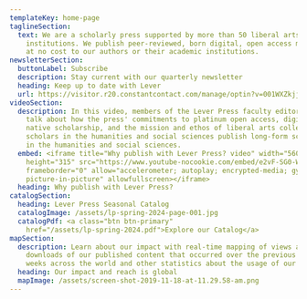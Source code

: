 ```yaml
---
templateKey: home-page
taglineSection:
  text: We are a scholarly press supported by more than 50 liberal arts
    institutions. We publish peer-reviewed, born digital, open access monographs
    at no cost to our authors or their academic institutions.
newsletterSection:
  buttonLabel: Subscribe
  description: Stay current with our quarterly newsletter
  heading: Keep up to date with Lever
  url: https://visitor.r20.constantcontact.com/manage/optin?v=001WXZkjjlBP1ZO4vWwIA9HU80CKVVKX-DWmCItOAZxMlaI6uN2m3u7Ni8ELHYeO4PkjOocQfUTRPY390FT7lD5ykY3B-6NcZU3GXwUKc1ZRYc%3D
videoSection:
  description: In this video, members of the Lever Press faculty editorial board
    talk about how the press' commitments to platinum open access, digitally
    native scholarship, and the mission and ethos of liberal arts colleges help
    scholars in the humanities and social sciences publish long-form scholarship
    in the humanities and social sciences.
  embed: <iframe title="Why publish with Lever Press? video" width="560"
    height="315" src="https://www.youtube-nocookie.com/embed/e2vF-SG0-WU"
    frameborder="0" allow="accelerometer; autoplay; encrypted-media; gyroscope;
    picture-in-picture" allowfullscreen></iframe>
  heading: Why publish with Lever Press?
catalogSection:
  heading: Lever Press Seasonal Catalog
  catalogImage: /assets/lp-spring-2024-page-001.jpg
  catalogPdf: <a class="btn btn-primary"
    href="/assets/lp-spring-2024.pdf">Explore our Catalog</a>
mapSection:
  description: Learn about our impact with real-time mapping of views and
    downloads of our published content that occurred over the previous four
    weeks across the world and other statistics about the usage of our books.
  heading: Our impact and reach is global
  mapImage: /assets/screen-shot-2019-11-18-at-11.29.58-am.png
---
```

